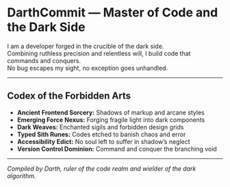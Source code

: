 # DarthCommit — Master of Code and the Dark Side

I am a developer forged in the crucible of the dark side.  
Combining ruthless precision and relentless will, I build code that commands and conquers.  
No bug escapes my sight, no exception goes unhandled.

---

## Codex of the Forbidden Arts

- **Ancient Frontend Sorcery:** Shadows of markup and arcane styles  
- **Emerging Force Nexus:** Forging fragile light into dark components  
- **Dark Weaves:** Enchanted sigils and forbidden design grids  
- **Typed Sith Runes:** Codes etched to banish chaos and error  
- **Accessibility Edict:** No soul left to suffer in shadow’s neglect  
- **Version Control Dominion:** Command and conquer the branching void  

---

*Compiled by Darth, ruler of the code realm and wielder of the dark algorithm.*

